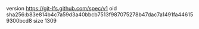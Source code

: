 version https://git-lfs.github.com/spec/v1
oid sha256:b83e814b4c7a59d3a40bbcb7513f987075278b47dac7a1491fa446159300bcd8
size 1309
